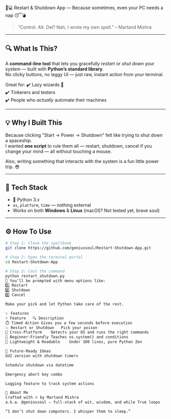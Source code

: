 🔌💻 Restart & Shutdown App — Because sometimes, even your PC needs a nap 😴💣  
> “Control. Alt. Del? Nah, I wrote my own spell.” – Martand Mishra

---

## 🔍 What Is This?

A **command-line tool** that lets you gracefully *restart* or *shut down* your system — built with **Python’s standard library**.  
No clicky buttons, no laggy UI — just raw, instant action from your terminal.

Great for:
✔️ Lazy wizards 🧙  
✔️ Tinkerers and testers  
✔️ People who *actually* automate their machines

---

## 💡 Why I Built This

Because clicking "Start → Power → Shutdown" felt like trying to shut down a spaceship.  
I wanted **one script** to rule them all — restart, shutdown, cancel if you change your mind — all without touching a mouse.

Also, writing something that interacts with the system is a fun little power trip. 😎

---

## 🔧 Tech Stack

- 🐍 Python 3.x  
- `os`, `platform`, `time` — nothing external  
- Works on both **Windows** & **Linux** (macOS? Not tested yet, brave soul)

---

## ⚙️ How To Use

```bash
# Step 1: Clone the spellbook
git clone https://github.com/geniussoul/Restart-Shutdown-App.git

# Step 2: Open the terminal portal
cd Restart-Shutdown-App

# Step 3: Cast the command
python restart_shutdown.py
📢 You’ll be prompted with menu options like:
1️⃣ Restart
2️⃣ Shutdown
3️⃣ Cancel

Make your pick and let Python take care of the rest.

✨ Features
⚡ Feature	🔍 Description
⏱️ Timed Action	Gives you a few seconds before execution
💥 Restart or Shutdown	Pick your poison
🤹 Cross-Platform	Detects your OS and runs the right commands
🧪 Beginner-Friendly	Teaches os.system() and conditions
🧼 Lightweight & Readable	Under 100 lines, pure Python Zen

🧠 Future-Ready Ideas
GUI version with shutdown timers

Schedule shutdown via datetime

Emergency abort key combo

Logging feature to track system actions

🙋 About Me
Crafted with 🔥 by Martand Mishra
a.k.a. @geniussoul — full-stack of wit, wisdom, and while True loops

“I don’t shut down computers. I whisper them to sleep.”

